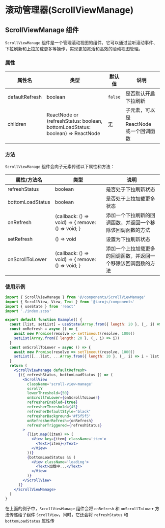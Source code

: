# 滚动管理器(ScrollViewManage)

## ScrollViewManage 组件

`ScrollViewManage` 组件是一个管理滚动视图的组件，它可以通过监听滚动事件、下拉刷新和上拉加载更多等操作，实现更加灵活和高效的滚动视图管理。

### 属性

| 属性名 | 类型 | 默认值 | 说明 |
| --- | --- | --- | --- |
| defaultRefresh | boolean | `false` | 是否默认开启下拉刷新 |
| children | ReactNode or (refreshStatus: boolean, bottomLoadStatus: boolean) => ReactNode | 无 | 子元素，可以是 ReactNode 或一个回调函数 |

### 方法

`ScrollViewManage` 组件会向子元素传递以下属性和方法：

| 属性/方法名 | 类型 | 说明 |
| --- | --- | --- |
| refreshStatus | boolean | 是否处于下拉刷新状态 |
| bottomLoadStatus | boolean | 是否处于上拉加载更多状态 |
| onRefresh | (callback: () => void) => { remove: () => void; } | 添加一个下拉刷新的回调函数，并返回一个移除该回调函数的方法 |
| setRefresh | () => void | 设置为下拉刷新状态 |
| onScrollToLower | (callback: () => void) => { remove: () => void; } | 添加一个上拉加载更多的回调函数，并返回一个移除该回调函数的方法 |

### 使用示例

```jsx
import { ScrollViewManage } from '@/components/ScrollViewManage'
import { ScrollView, View, Text } from '@tarojs/components'
import { useState } from 'react'
import './index.scss'

export default function Example() {
  const [list, setList] = useState(Array.from({ length: 20 }, (_, i) => i))
  const onRefresh = async () => {
    await new Promise(resolve => setTimeout(resolve, 1000))
    setList(Array.from({ length: 20 }, (_, i) => i))
  }
  const onScrollToLower = async () => {
    await new Promise(resolve => setTimeout(resolve, 1000))
    setList([...list, ...Array.from({ length: 20 }, (_, i) => i + list.length)])
  }
  return (
    <ScrollViewManage defaultRefresh>
      {({ refreshStatus, bottomLoadStatus }) => (
        <ScrollView
          className='scroll-view-manage'
          scrollY
          lowerThreshold={50}
          onScrollToLower={onScrollToLower}
          refresherEnabled={true}
          refresherThreshold={45}
          refresherDefaultStyle='black'
          refresherBackground='#f5f5f5'
          onRefresherRefresh={onRefresh}
          refresherTriggered={refreshStatus}
        >
          {list.map((item) => (
            <View key={item} className='item'>
              <Text>{item}</Text>
            </View>
          ))}
          {bottomLoadStatus && (
            <View className='loading'>
              <Text>加载中...</Text>
            </View>
          )}
        </ScrollView>
      )}
    </ScrollViewManage>
  )
}
```

在上面的例子中，`ScrollViewManage` 组件会将 `onRefresh` 和 `onScrollToLower` 方法传递给子组件 `ScrollView`，同时，它还会将 `refreshStatus` 和 `bottomLoadStatus` 属性传